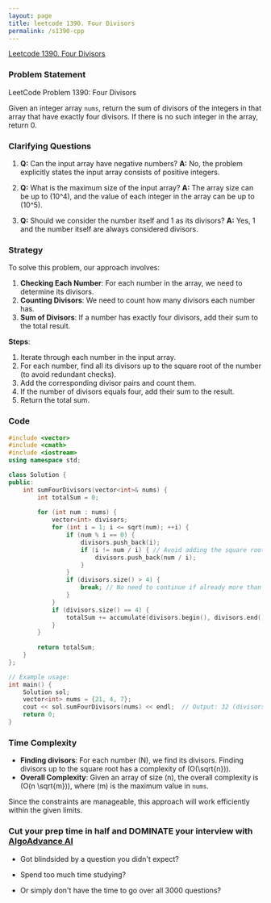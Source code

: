 ```yaml
---
layout: page
title: leetcode 1390. Four Divisors
permalink: /s1390-cpp
---
```

[Leetcode 1390. Four Divisors](https://algoadvance.github.io/algoadvance/l1390)
### Problem Statement

LeetCode Problem 1390: Four Divisors

Given an integer array `nums`, return the sum of divisors of the integers in that array that have exactly four divisors. If there is no such integer in the array, return 0.

### Clarifying Questions

1. **Q:** Can the input array have negative numbers?
   **A:** No, the problem explicitly states the input array consists of positive integers.

2. **Q:** What is the maximum size of the input array?
   **A:** The array size can be up to \(10^4\), and the value of each integer in the array can be up to \(10^5\).

3. **Q:** Should we consider the number itself and 1 as its divisors?
   **A:** Yes, 1 and the number itself are always considered divisors.

### Strategy

To solve this problem, our approach involves:

1. **Checking Each Number**: For each number in the array, we need to determine its divisors.
2. **Counting Divisors**: We need to count how many divisors each number has.
3. **Sum of Divisors**: If a number has exactly four divisors, add their sum to the total result.

**Steps**:
1. Iterate through each number in the input array.
2. For each number, find all its divisors up to the square root of the number (to avoid redundant checks).
3. Add the corresponding divisor pairs and count them.
4. If the number of divisors equals four, add their sum to the result.
5. Return the total sum.

### Code

```cpp
#include <vector>
#include <cmath>
#include <iostream>
using namespace std;

class Solution {
public:
    int sumFourDivisors(vector<int>& nums) {
        int totalSum = 0;
        
        for (int num : nums) {
            vector<int> divisors;
            for (int i = 1; i <= sqrt(num); ++i) {
                if (num % i == 0) {
                    divisors.push_back(i);
                    if (i != num / i) { // Avoid adding the square root twice
                        divisors.push_back(num / i);
                    }
                }
                if (divisors.size() > 4) {
                    break; // No need to continue if already more than 4 divisors
                }
            }
            if (divisors.size() == 4) {
                totalSum += accumulate(divisors.begin(), divisors.end(), 0);
            }
        }
        
        return totalSum;
    }
};

// Example usage:
int main() {
    Solution sol;
    vector<int> nums = {21, 4, 7};
    cout << sol.sumFourDivisors(nums) << endl;  // Output: 32 (divisors of 21 are {1, 3, 7, 21} and their sum is 32)
    return 0;
}
```

### Time Complexity

- **Finding divisors**: For each number (N), we find its divisors. Finding divisors up to the square root has a complexity of \(O(\sqrt{n})\).
- **Overall Complexity**: Given an array of size \(n\), the overall complexity is \(O(n \sqrt{m})\), where \(m\) is the maximum value in `nums`.

Since the constraints are manageable, this approach will work efficiently within the given limits.


### Cut your prep time in half and DOMINATE your interview with [AlgoAdvance AI](https://algoAdvance.com)

- Got blindsided by a question you didn't expect?

- Spend too much time studying?

- Or simply don't have the time to go over all 3000 questions?

